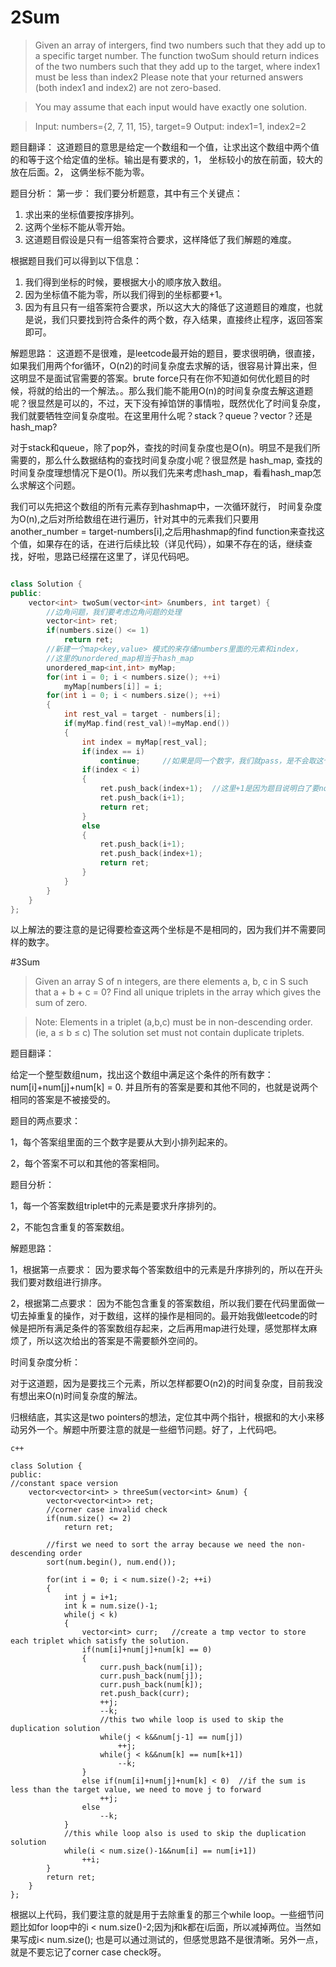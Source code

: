 # 2Sum
> Given an array of intergers, find two numbers such that they add up to a specific target number. The function twoSum should return indices of the two numbers such that they add up to the target, where index1 must be less than index2 Please note that your returned answers (both index1 and index2) are not zero-based.

> You may assume that each input would have exactly one solution.

> Input: numbers={2, 7, 11, 15}, target=9
Output: index1=1, index2=2

题目翻译：
这道题目的意思是给定一个数组和一个值，让求出这个数组中两个值的和等于这个给定值的坐标。输出是有要求的，1， 坐标较小的放在前面，较大的放在后面。2， 这俩坐标不能为零。

题目分析：
第一步： 我们要分析题意，其中有三个关键点：

1. 求出来的坐标值要按序排列。
2. 这两个坐标不能从零开始。
3. 这道题目假设是只有一组答案符合要求，这样降低了我们解题的难度。

根据题目我们可以得到以下信息：

1. 我们得到坐标的时候，要根据大小的顺序放入数组。
2. 因为坐标值不能为零，所以我们得到的坐标都要+1。
3. 因为有且只有一组答案符合要求，所以这大大的降低了这道题目的难度，也就是说，我们只要找到符合条件的两个数，存入结果，直接终止程序，返回答案即可。

解题思路：
这道题不是很难，是leetcode最开始的题目，要求很明确，很直接，如果我们用两个for循环，O(n2)的时间复杂度去求解的话，很容易计算出来，但这明显不是面试官需要的答案。brute force只有在你不知道如何优化题目的时候，将就的给出的一个解法。。那么我们能不能用O(n)的时间复杂度去解这道题呢？很显然是可以的，不过，天下没有掉馅饼的事情啦，既然优化了时间复杂度，我们就要牺牲空间复杂度啦。在这里用什么呢？stack？queue？vector？还是hash_map?

对于stack和queue，除了pop外，查找的时间复杂度也是O(n)。明显不是我们所需要的，那么什么数据结构的查找时间复杂度小呢？很显然是 hash_map, 查找的时间复杂度理想情况下是O(1)。所以我们先来考虑hash_map，看看hash_map怎么求解这个问题。

我们可以先把这个数组的所有元素存到hashmap中，一次循环就行，  时间复杂度为O(n),之后对所给数组在进行遍历，针对其中的元素我们只要用another_number = target-numbers[i],之后用hashmap的find function来查找这个值，如果存在的话，在进行后续比较（详见代码），如果不存在的话，继续查找，好啦，思路已经摆在这里了，详见代码吧。

```c++

class Solution {
public:
    vector<int> twoSum(vector<int> &numbers, int target) {
        //边角问题，我们要考虑边角问题的处理
        vector<int> ret;
        if(numbers.size() <= 1)
            return ret;
        //新建一个map<key,value> 模式的来存储numbers里面的元素和index，
        //这里的unordered_map相当于hash_map
        unordered_map<int,int> myMap;
        for(int i = 0; i < numbers.size(); ++i)
            myMap[numbers[i]] = i;
        for(int i = 0; i < numbers.size(); ++i)
        {
            int rest_val = target - numbers[i];
            if(myMap.find(rest_val)!=myMap.end())
            {
                int index = myMap[rest_val];
                if(index == i)
                    continue;     //如果是同一个数字，我们就pass，是不会取这个值的
                if(index < i)
                {
                    ret.push_back(index+1);  //这里+1是因为题目说明白了要non-zero based index
                    ret.push_back(i+1);
                    return ret;
                }
                else
                {
                    ret.push_back(i+1);
                    ret.push_back(index+1);
                    return ret;
                }
            }
        }
    }
};
```
以上解法的要注意的是记得要检查这两个坐标是不是相同的，因为我们并不需要同样的数字。


#3Sum
> Given an array S of n integers, are there elements a, b, c in S such that a + b + c = 0? Find all unique triplets in the array which gives the sum of zero.

> Note:
Elements in a triplet (a,b,c) must be in non-descending order. (ie, a ≤ b ≤ c)
The solution set must not contain duplicate triplets.

题目翻译：

给定一个整型数组num，找出这个数组中满足这个条件的所有数字：
num[i]+num[j]+num[k] = 0. 并且所有的答案是要和其他不同的，也就是说两个相同的答案是不被接受的。

题目的两点要求：

1，每个答案组里面的三个数字是要从大到小排列起来的。

2，每个答案不可以和其他的答案相同。

题目分析：

1，每一个答案数组triplet中的元素是要求升序排列的。

2，不能包含重复的答案数组。

解题思路：

1，根据第一点要求： 因为要求每个答案数组中的元素是升序排列的，所以在开头我们要对数组进行排序。

2，根据第二点要求：
因为不能包含重复的答案数组，所以我们要在代码里面做一切去掉重复的操作，对于数组，这样的操作是相同的。最开始我做leetcode的时候是把所有满足条件的答案数组存起来，之后再用map进行处理，感觉那样太麻烦了，所以这次给出的答案是不需要额外空间的。

时间复杂度分析：

对于这道题，因为是要找三个元素，所以怎样都要O(n2)的时间复杂度，目前我没有想出来O(n)时间复杂度的解法。

归根结底，其实这是two pointers的想法，定位其中两个指针，根据和的大小来移动另外一个。解题中所要注意的就是一些细节问题。好了，上代码吧。


```
c++

class Solution {
public:
//constant space version
    vector<vector<int> > threeSum(vector<int> &num) {
        vector<vector<int>> ret;
        //corner case invalid check
        if(num.size() <= 2)
            return ret;

        //first we need to sort the array because we need the non-descending order
        sort(num.begin(), num.end());

        for(int i = 0; i < num.size()-2; ++i)
        {
            int j = i+1;
            int k = num.size()-1;
            while(j < k)
            {
                vector<int> curr;   //create a tmp vector to store each triplet which satisfy the solution.
                if(num[i]+num[j]+num[k] == 0)
                {
                    curr.push_back(num[i]);
                    curr.push_back(num[j]);
                    curr.push_back(num[k]);
                    ret.push_back(curr);
                    ++j;
                    --k;
                    //this two while loop is used to skip the duplication solution
                    while(j < k&&num[j-1] == num[j])
                        ++j;
                    while(j < k&&num[k] == num[k+1])
                        --k;
                }
                else if(num[i]+num[j]+num[k] < 0)  //if the sum is less than the target value, we need to move j to forward
                    ++j;
                else
                    --k;
            }
            //this while loop also is used to skip the duplication solution
            while(i < num.size()-1&&num[i] == num[i+1])
                ++i;
        }
        return ret;
    }
};
```
根据以上代码，我们要注意的就是用于去除重复的那三个while loop。一些细节问题比如for loop中的i < num.size()-2;因为j和k都在i后面，所以减掉两位。当然如果写成i< num.size(); 也是可以通过测试的，但感觉思路不是很清晰。另外一点，就是不要忘记了corner case check呀。

